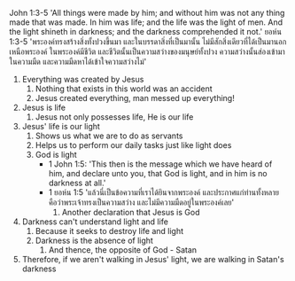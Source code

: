 John 1:3-5 'All things were made by him; and without him was not any thing made that was made. In him was life; and the life was the light of men. And the light shineth in darkness; and the darkness comprehended it not.'
ยอห์น 1:3-5 'พระองค์ทรงสร้างสิ่งทั้งปวงขึ้นมา และในบรรดาสิ่งที่เป็นมานั้น ไม่มีสักสิ่งเดียวที่ได้เป็นมานอกเหนือพระองค์ ในพระองค์มีชีวิต และชีวิตนั้นเป็นความสว่างของมนุษย์ทั้งปวง ความสว่างนั้นส่องเข้ามาในความมืด และความมืดหาได้เข้าใจความสว่างไม่'

1. Everything was created by Jesus
    1. Nothing that exists in this world was an accident
    2. Jesus created everything, man messed up everything!
2. Jesus is life
    1. Jesus not only possesses life, He is our life
3. Jesus' life is our light
    1. Shows us what we are to do as servants
    2. Helps us to perform our daily tasks just like light does
    3. God is light
        - 1 John 1:5: 'This then is the message which we have heard of him, and declare unto you, that God is light, and in him is no darkness at all.'
        - 1 ยอห์น 1:5 'แล้วนี่เป็นข้อความที่เราได้ยินจากพระองค์ และประกาศแก่ท่านทั้งหลาย คือว่าพระเจ้าทรงเป็นความสว่าง และไม่มีความมืดอยู่ในพระองค์เลย'
            1. Another declaration that Jesus is God
4. Darkness can't understand light and life
    1. Because it seeks to destroy life and light
    2. Darkness is the absence of light
        1. And thence, the opposite of God - Satan
5. Therefore, if we aren't walking in Jesus' light, we are walking in Satan's darkness
